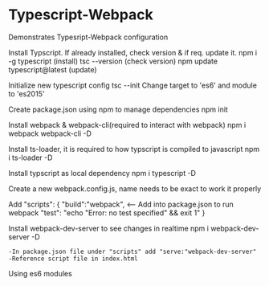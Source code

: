 # Typescript-Webpack
Demonstrates Typesript-Webpack configuration

Install Typscript. If already installed, check version & if req. update it.
    npm i -g typescript   (install)
    tsc --version (check version)
    npm update typescript@latest (update)

Initialize new typescript config
    tsc --init
    Change target  to 'es6' and module to 'es2015'

Create package.json using npm to manage dependencies
    npm init

Install webpack & webpack-cli(required to interact with webpack)
    npm i webpack webpack-cli  -D

Install ts-loader, it is required to how typscript is compiled to javascript
    npm i ts-loader -D

Install typscript as local dependency
    npm i typescript -D

Create a new webpack.config.js, name needs to be exact to work it properly

Add "scripts": {
    "build":"webpack",  <-- Add into package.json to run webpack
    "test": "echo \"Error: no test specified\" && exit 1"
  }

Install webpack-dev-server to see changes in realtime
    npm i webpack-dev-server -D

    -In package.json file under "scripts" add "serve:"webpack-dev-server"
    -Reference script file in index.html

Using es6 modules 







